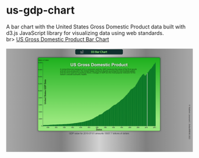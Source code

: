 # us-gdp-chart
A bar chart with the United States Gross Domestic Product data built with d3.js JavaScript library for visualizing data using web standards.
<br>br>
<a href="" target="_blank">US Gross Domestic Product Bar Chart</a>
<br><br>
<img src="https://github.com/DobarBREND/us-gdp-chart/blob/main/US-GDP-Bar-Chart.PNG" alt="S Gross Domestic Product Bar Chart">
